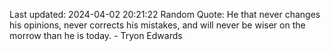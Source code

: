 Last updated: 2024-04-02 20:21:22
Random Quote: He that never changes his opinions, never corrects his mistakes, and will never be wiser on the morrow than he is today. - Tryon Edwards